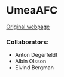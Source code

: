 # UmeaAFC
[Original webpage](https://www.laget.se/UmeaAFC/)


### Collaborators: 
* Anton Degerfeldt
* Albin Olsson
* Eivind Bergman